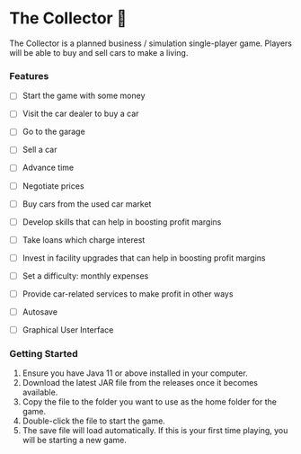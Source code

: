# The Collector :car:

The Collector is a planned business / simulation single-player game. Players will be able to buy and sell cars to make a living.

### Features

- [ ] Start the game with some money
- [ ] Visit the car dealer to buy a car
- [ ] Go to the garage
- [ ] Sell a car
- [ ] Advance time
- [ ] Negotiate prices
- [ ] Buy cars from the used car market
- [ ] Develop skills that can help in boosting profit margins
- [ ] Take loans which charge interest
- [ ] Invest in facility upgrades that can help in boosting profit margins
- [ ] Set a difficulty: monthly expenses
- [ ] Provide car-related services to make profit in other ways
- [ ] Autosave
- [ ] Graphical User Interface



### Getting Started

1. Ensure you have Java 11 or above installed in your computer. 
2. Download the latest JAR file from the releases once it becomes available.
3. Copy the file to the folder you want to use as the home folder for the game. 
4. Double-click the file to start the game. 
5. The save file will load automatically. If this is your first time playing, you will be starting a new game. 

